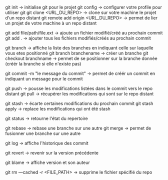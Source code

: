 git init -> initialise git pour le projet
git config -> configurer votre profile pour utiliser git
git clone <URL_DU_REPO> -> clone sur votre machine le projet d'un repo distant
git remote add origin <URL_DU_REPO> -> permet de lier un projet de votre machine à un repo distant

git add file/path/file.ext -> ajoute un fichier modifié/créé au prochain commit
git add . -> ajouter tous les fichiers modifiés/créés au prochain commit

git branch -> affiche la liste des branches en indiquant celle sur laquelle vous etes positionné
git branch branchename -> créer un branche
git checkout branchname -> permet de se positionner sur la branche donnée (créér la branche si elle n'existe pas)

git commit -m "le message du commit" -> permet de créér un commit en indiquant un message pour le commit

git push -> pousse les modifications listées dans le commit vers le repo distant
git pull -> récupérer les modifications qui sont sur le repo distant

git stash -> écarte certaines modifications du prochain commit
git stash apply -> replace les modifications qui ont été stash

git status -> retourne l'état du repertoire

git rebase -> rebase une branche sur une autre
git merge -> permet de fusionner une branche sur une autre

git log -> affiche l'historique des commit

git revert -> revenir sur la version précédente

git blame <VERSION> -> affiche version et son auteur

git rm —cached -r <FILE_PATH> → supprime le fichier spécifié du repo

